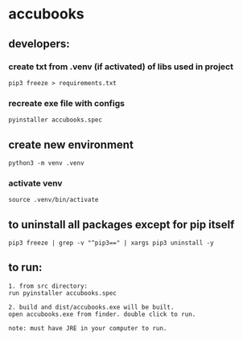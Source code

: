 # accubooks

## developers:
### create txt from .venv (if activated) of libs used in project
`pip3 freeze > requirements.txt`

### recreate exe file with configs
`pyinstaller accubooks.spec`

## create new environment
`python3 -m venv .venv`

### activate venv
`source .venv/bin/activate`

## to uninstall all packages except for pip itself
`pip3 freeze | grep -v "^pip3==" | xargs pip3 uninstall -y`


## to run:
```
1. from src directory:
run pyinstaller accubooks.spec

2. build and dist/accubooks.exe will be built.
open accubooks.exe from finder. double click to run.

note: must have JRE in your computer to run.
```